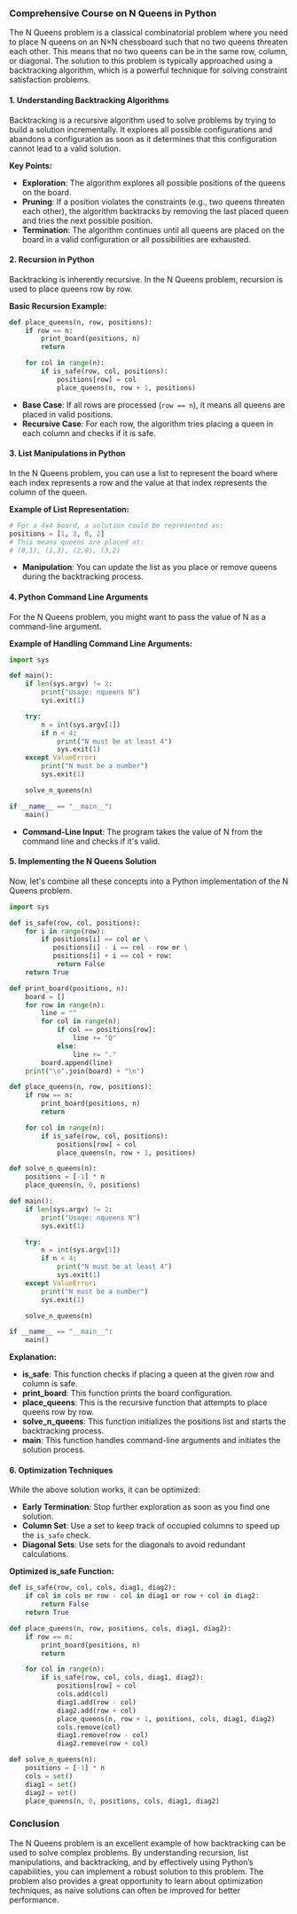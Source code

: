 ### Comprehensive Course on N Queens in Python

The N Queens problem is a classical combinatorial problem where you need to place N queens on an N×N chessboard such that no two queens threaten each other. This means that no two queens can be in the same row, column, or diagonal. The solution to this problem is typically approached using a backtracking algorithm, which is a powerful technique for solving constraint satisfaction problems.

#### 1. **Understanding Backtracking Algorithms**
Backtracking is a recursive algorithm used to solve problems by trying to build a solution incrementally. It explores all possible configurations and abandons a configuration as soon as it determines that this configuration cannot lead to a valid solution.

**Key Points:**
- **Exploration**: The algorithm explores all possible positions of the queens on the board.
- **Pruning**: If a position violates the constraints (e.g., two queens threaten each other), the algorithm backtracks by removing the last placed queen and tries the next possible position.
- **Termination**: The algorithm continues until all queens are placed on the board in a valid configuration or all possibilities are exhausted.

#### 2. **Recursion in Python**
Backtracking is inherently recursive. In the N Queens problem, recursion is used to place queens row by row. 

**Basic Recursion Example:**
```python
def place_queens(n, row, positions):
    if row == n:
        print_board(positions, n)
        return

    for col in range(n):
        if is_safe(row, col, positions):
            positions[row] = col
            place_queens(n, row + 1, positions)
```

- **Base Case**: If all rows are processed (`row == n`), it means all queens are placed in valid positions.
- **Recursive Case**: For each row, the algorithm tries placing a queen in each column and checks if it is safe.

#### 3. **List Manipulations in Python**
In the N Queens problem, you can use a list to represent the board where each index represents a row and the value at that index represents the column of the queen.

**Example of List Representation:**
```python
# For a 4x4 board, a solution could be represented as:
positions = [1, 3, 0, 2]
# This means queens are placed at:
# (0,1), (1,3), (2,0), (3,2)
```

- **Manipulation**: You can update the list as you place or remove queens during the backtracking process.

#### 4. **Python Command Line Arguments**
For the N Queens problem, you might want to pass the value of N as a command-line argument.

**Example of Handling Command Line Arguments:**
```python
import sys

def main():
    if len(sys.argv) != 2:
        print("Usage: nqueens N")
        sys.exit(1)

    try:
        n = int(sys.argv[1])
        if n < 4:
            print("N must be at least 4")
            sys.exit(1)
    except ValueError:
        print("N must be a number")
        sys.exit(1)

    solve_n_queens(n)

if __name__ == "__main__":
    main()
```

- **Command-Line Input**: The program takes the value of N from the command line and checks if it's valid.

#### 5. **Implementing the N Queens Solution**

Now, let's combine all these concepts into a Python implementation of the N Queens problem.

```python
import sys

def is_safe(row, col, positions):
    for i in range(row):
        if positions[i] == col or \
           positions[i] - i == col - row or \
           positions[i] + i == col + row:
            return False
    return True

def print_board(positions, n):
    board = []
    for row in range(n):
        line = ""
        for col in range(n):
            if col == positions[row]:
                line += "Q"
            else:
                line += "."
        board.append(line)
    print("\n".join(board) + "\n")

def place_queens(n, row, positions):
    if row == n:
        print_board(positions, n)
        return

    for col in range(n):
        if is_safe(row, col, positions):
            positions[row] = col
            place_queens(n, row + 1, positions)

def solve_n_queens(n):
    positions = [-1] * n
    place_queens(n, 0, positions)

def main():
    if len(sys.argv) != 2:
        print("Usage: nqueens N")
        sys.exit(1)

    try:
        n = int(sys.argv[1])
        if n < 4:
            print("N must be at least 4")
            sys.exit(1)
    except ValueError:
        print("N must be a number")
        sys.exit(1)

    solve_n_queens(n)

if __name__ == "__main__":
    main()
```

**Explanation:**
- **is_safe**: This function checks if placing a queen at the given row and column is safe.
- **print_board**: This function prints the board configuration.
- **place_queens**: This is the recursive function that attempts to place queens row by row.
- **solve_n_queens**: This function initializes the positions list and starts the backtracking process.
- **main**: This function handles command-line arguments and initiates the solution process.

#### 6. **Optimization Techniques**
While the above solution works, it can be optimized:
- **Early Termination**: Stop further exploration as soon as you find one solution.
- **Column Set**: Use a set to keep track of occupied columns to speed up the `is_safe` check.
- **Diagonal Sets**: Use sets for the diagonals to avoid redundant calculations.

**Optimized is_safe Function:**
```python
def is_safe(row, col, cols, diag1, diag2):
    if col in cols or row - col in diag1 or row + col in diag2:
        return False
    return True

def place_queens(n, row, positions, cols, diag1, diag2):
    if row == n:
        print_board(positions, n)
        return

    for col in range(n):
        if is_safe(row, col, cols, diag1, diag2):
            positions[row] = col
            cols.add(col)
            diag1.add(row - col)
            diag2.add(row + col)
            place_queens(n, row + 1, positions, cols, diag1, diag2)
            cols.remove(col)
            diag1.remove(row - col)
            diag2.remove(row + col)

def solve_n_queens(n):
    positions = [-1] * n
    cols = set()
    diag1 = set()
    diag2 = set()
    place_queens(n, 0, positions, cols, diag1, diag2)
```

### Conclusion
The N Queens problem is an excellent example of how backtracking can be used to solve complex problems. By understanding recursion, list manipulations, and backtracking, and by effectively using Python’s capabilities, you can implement a robust solution to this problem. The problem also provides a great opportunity to learn about optimization techniques, as naive solutions can often be improved for better performance.
